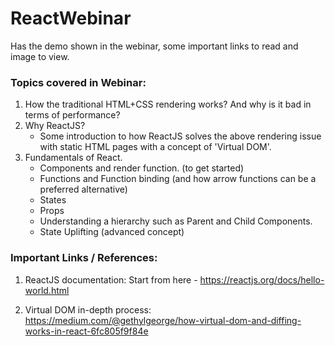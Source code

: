 # ReactWebinar
Has the demo shown in the webinar, some important links to read and image to view.

### Topics covered in Webinar: 
1. How the traditional HTML+CSS rendering works? And why is it bad in terms of performance?
2. Why ReactJS? 
	- Some introduction to how ReactJS solves the above rendering issue with static HTML pages with a concept of 'Virtual DOM'.
3. Fundamentals of React.
	- Components and render function. (to get started) 
	- Functions and Function binding (and how arrow functions can be a preferred alternative)
	- States
	- Props
	- Understanding a hierarchy such as Parent and Child Components.
	- State Uplifting (advanced concept)

### Important Links / References:
1. ReactJS documentation:
Start from here - https://reactjs.org/docs/hello-world.html

2. Virtual DOM in-depth process:
https://medium.com/@gethylgeorge/how-virtual-dom-and-diffing-works-in-react-6fc805f9f84e

